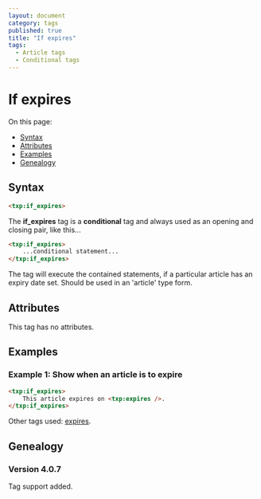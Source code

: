 ```yaml
---
layout: document
category: tags
published: true
title: "If expires"
tags:
  - Article tags
  - Conditional tags
---
```


# If expires

On this page:

* [Syntax](#user-content-syntax)
* [Attributes](#user-content-attributes)
* [Examples](#user-content-examples)
* [Genealogy](#user-content-genealogy)

## Syntax

~~~ html
<txp:if_expires>
~~~

The **if_expires** tag is a __conditional__ tag and always used as an opening and closing pair, like this...

~~~ html
<txp:if_expires>
    ...conditional statement...
</txp:if_expires>
~~~

The tag will execute the contained statements, if a particular article has an expiry date set. Should be used in an 'article' type form.

## Attributes

This tag has no attributes.

## Examples

### Example 1: Show when an article is to expire

~~~ html
<txp:if_expires>
    This article expires on <txp:expires />.
</txp:if_expires>
~~~

Other tags used: [expires](expires).

## Genealogy

### Version 4.0.7

Tag support added.
